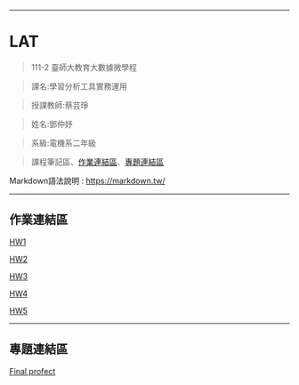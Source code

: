 -----------------

# LAT


> 111-2 臺師大教育大數據微學程

> 課名:學習分析工具實務運用

> 授課教師:蔡芸琤

> 姓名:鄧仲妤

> 系級:電機系二年級

>課程筆記區、[作業連結區](https://github.com/deng41075010h/LAT/#%E4%BD%9C%E6%A5%AD%E9%80%A3%E7%B5%90%E5%8D%80)、[專題連結區](https://github.com/deng41075010h/LAT/blob/main/README.md#%E5%B0%88%E9%A1%8C%E9%80%A3%E7%B5%90%E5%8D%80)

Markdown語法說明 : https://markdown.tw/

---------------------------------------------

## 作業連結區

[HW1](https://github.com/deng41075010h/LAT/blob/main/20230308/HW1_20230308.ipynb)

[HW2](https://github.com/deng41075010h/LAT/blob/main/20230322/HW2_20230322.ipynb)

[HW3](https://github.com/deng41075010h/LAT/blob/main/20230329/HW3_test.ipynb)

[HW4](https://github.com/deng41075010h/LAT/tree/main/20230503)

[HW5](https://github.com/deng41075010h/LAT/tree/main/20230517)

---------------------------------------------

## 專題連結區

[Final profect](https://github.com/deng41075010h/LAT/tree/main/final%20project)

